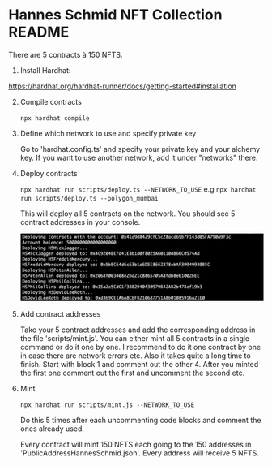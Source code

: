 # Hannes Schmid NFT Collection README

There are 5 contracts à 150 NFTS.

1. Install Hardhat:

https://hardhat.org/hardhat-runner/docs/getting-started#installation

2. Compile contracts

    ```npx hardhat compile```

3. Define which network to use and specify private key

    Go to 'hardhat.config.ts' and specify your private key and your alchemy key. If you want to use another network, add it under "networks" there.

3. Deploy contracts

     ```npx hardhat run scripts/deploy.ts --NETWORK_TO_USE``` e.g ```npx hardhat run scripts/deploy.ts --polygon_mumbai```

    This will deploy all 5 contracts on the network. You should see 5 contract addresses in your console.

    <img src='img/example_deploy.png' width='500'>

4. Add contract addresses

    Take your 5 contract addresses and add the corresponding address in the file 'scripts/mint.js'.
    You can either mint all 5 contracts in a single command or do it one by one. I recommend to do it one contract by one in case there are network errors etc. Also it takes quite a long time to finish. Start with block 1 and comment out the other 4. After you minted the first one comment out the first and uncomment the second etc.

5. Mint

    ```npx hardhat run scripts/mint.js --NETWORK_TO_USE```

    Do this 5 times after each uncommenting code blocks and comment the ones already used.
    
    Every contract will mint 150 NFTS each going to the 150 addresses in 'PublicAddressHannesSchmid.json'. Every address will receive 5 NFTS.


